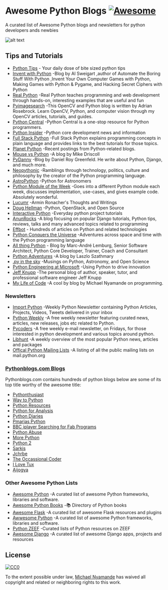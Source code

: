 # Awesome Python Blogs [![Awesome](https://cdn.rawgit.com/sindresorhus/awesome/d7305f38d29fed78fa85652e3a63e154dd8e8829/media/badge.svg)](https://github.com/sindresorhus/awesome)

A curated list of Awesome Python blogs and newsletters for python developers ands newbies

![alt text](https://www.python.org/static/opengraph-icon-200x200.png)
## Tips and Tutorials

* [Python Tips](https://pythontips.com/)	  - Your daily dose of bite sized python tips
* [Invent with Python](http://inventwithpython.com/blog/)	-Blog by Al Sweigart ,author of Automate the Boring Stuff With Python ,Invent Your Own Computer Games with Python, Making Games with Python & Pygame, and Hacking Secret Ciphers with Python
* [Real Python](https://realpython.com/blog/)	-Real Python teaches programming and web development through hands-on, interesting examples that are useful and fun
* [Pyimagesearch](http://www.pyimagesearch.com/)	-This OpenCV and Python blog is written by Adrian Rosebrock. Learn OpenCV, Python, and computer vision through my OpenCV articles, tutorials, and guides.
* [Python Central](http://pythoncentral.io/)	-Python Central is a one-stop resource for Python programmers.
* [Python Insider](http://blog.python.org/)	-Python core development news and information
* [Full Stack Python](https://www.fullstackpython.com/blog.html)	-Full Stack Python explains programming concepts in plain language and provides links to the best tutorials for those topics.
* [Planet Python](http://planetpython.org/)	-Recent postings from Python-related blogs.
* [Mouse vs Python](http://www.blog.pythonlibrary.org/)	-A blog by Mike Driscoll
* [PyDanny](http://pydanny.com/)	-Blog by Daniel Roy Greenfeld. He write about Python, Django, and much more.
* [Neopythonic](http://neopythonic.blogspot.in/)	-Ramblings through technology, politics, culture and philosophy by the creator of the Python programming language.
* [AstroPython](http://www.astropython.org/blog/)	-Python for Astronomers
* [Python Module of the Week](https://pymotw.com)	-Goes into a different Python module each week, discusses implementation, use-cases, and gives example code. Absolutely wonderful.
* [Lucumr](http://lucumr.pocoo.org/)	-Armin Ronacher's Thoughts and Writings
* [Doug Hellman](https://doughellmann.com/blog/)	-Python, OpenStack, and Open Source
* [Interactive Python](http://interactivepython.org/runestone/static/everyday/index.html)	-Everyday python project tutorials
* [AnunRocks](http://arunrocks.com/)	-A blog focusing on popular Django tutorials, Python tips, reviews, talks and many advanced topics related to programming
* [Effbot](http://effbot.org/)	- Hundreds of articles on Python and related technologies
* [Python Conquers the Universe](https://pythonconquerstheuniverse.wordpress.com/)	-Adventures across space and time with the Python programming language
* [All thing Python](http://www.malemburg.com/)	- Blog by Marc-André Lemburg, Senior Software Architect, Python Core Developer, Trainer, Coach and Consultant
* [Python Adventures](https://pythonadventures.wordpress.com/)	-A blog by  Laszlo Szathmary
* [.py in the sky](http://astrofrog.github.io/)	-Musings on Python, Astronomy, and Open Science
* [Python Engineering at Microsoft](https://blogs.msdn.microsoft.com/pythonengineering/ ) -Using Python to drive innovation
* [Jeff Knupp](https://jeffknupp.com/)	-The personal blog of author, speaker, tutor, and professional software engineer Jeff Knupp
* [My Life of Code](https://mikeyny.github.io/)	-A cool by blog by Michael Nyamande on programming.


### Newsletters

* [Import Python](http://importpython.com/)	-Weekly Python Newsletter containing Python Articles, Projects, Videos, Tweets delivered in your inbox
* [Python Weekly](http://www.pythonweekly.com/)	-A free weekly newsletter featuring curated news, articles, new releases, jobs etc related to Python.
* [Pycoders](http://pycoders.com/)	-A free weekly e-mail newsletter, on Fridays, for those interested in python development and various topics around python.
* [Libhunt](https://python.libhunt.com/newsletter)	-A weekly overview of the most popular Python news, articles and packages
* [Offical Python Mailing Lists](https://mail.python.org/mailman/listinfo)	-A listing of all the public mailing lists on mail.python.org

### [Pythonblogs.com Blogs](http://www.pythonblogs.com/)

Pythonblogs.com contains hundreds of python blogs below are some of its top title worthy of the awesome title:
* [Pythonthusiast](http://pythonthusiast.pythonblogs.com/)
* [Way to Python](http://waytopython.pythonblogs.com/)
* [Python Resources](http://python-resources.pythonblogs.com/)
* [Python for Analysis](http://python-for-analysts.pythonblogs.com/)
* [Python Diaries](http://python-diaries.pythonblogs.com/)
* [Pmarias Python](http://pmarinas-python.pythonblogs.com/)
* [BBC iplayer Searching for Fab Programs](http://bbc-iplayer-searching-for-fab-programs.pythonblogs.com/)
* [Python Abuse](http://pythonabuse.pythonblogs.com/295_pythonabuse)
* [More Python](http://morepython.pythonblogs.com/316_morepython)
* [Python 2](http://python2.pythonblogs.com/282_python)
* [Sarkis](http://sarkis.pythonblogs.com/292_sarkis)
* [Jchrbe](http://jchrbe.pythonblogs.com/247_jchrbe)
* [The Occassional Coder](http://the-occasional-coder.pythonblogs.com)
* [I Love Tux](http://ilovetux.pythonblogs.com/280_ilovetux)
* [Aijogya](http://aijogja.pythonblogs.com/251_aijogja)


### 	Other Awesome Python Lists

* [Awesome Python](https://codeload.github.com/vinta/awesome-python)	-A curated list of awesome Python frameworks, libraries and software.	
* [Awesome Python Books](https://github.com/Junnplus/awesome-python-books)	-:books: Directory of Python books
* [Awesome Flask](https://github.com/humiaozuzu/awesome-flask	)	-A curated list of awesome Flask resources and plugins
* [Awwesome Python](https://github.com/uhub/awesome-python )	-A curated list of awesome Python frameworks, libraries and software.
* [Python ZEEF](https://python.zeef.com/)	-Curated lists of Python resources on ZEEF
* [Awesome Django](http://awesome-django.com/)	-A curated list of awesome Django apps, projects and resources

## License

[![CC0](http://i.creativecommons.org/p/zero/1.0/88x31.png)](http://creativecommons.org/publicdomain/zero/1.0/)

To the extent possible under law, [Michael Nyamande](https://github.com/mikeyny) has waived all copyright and related or neighboring rights to this work.
